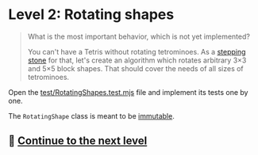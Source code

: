 # Level 2: Rotating shapes

> What is the most important behavior, which is not yet implemented?
>
> You can't have a Tetris without rotating tetrominoes. As a [stepping stone](https://tdd.mooc.fi/2-design#four-strategies)
> for that, let's create an algorithm which rotates arbitrary 3×3 and 5×5 block shapes. That should cover the needs of
> all sizes of tetrominoes.

Open the [test/RotatingShapes.test.mjs](../test/RotatingShapes.test.mjs) file and implement its tests one by one.

The `RotatingShape` class is meant to be [immutable](https://en.wikipedia.org/wiki/Immutable_object).

## 🚀 [Continue to the next level](level-3.md)
